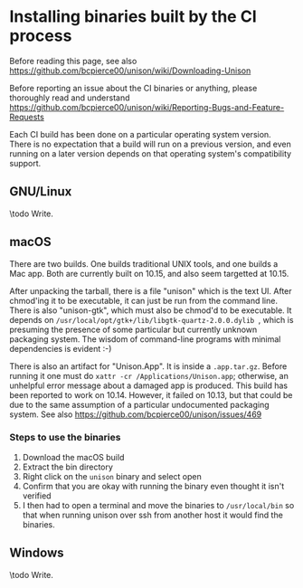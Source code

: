 # Installing binaries built by the CI process

Before reading this page, see also https://github.com/bcpierce00/unison/wiki/Downloading-Unison

Before reporting an issue about the CI binaries or anything, please thoroughly read and understand https://github.com/bcpierce00/unison/wiki/Reporting-Bugs-and-Feature-Requests

Each CI build has been done on a particular operating system version.  There is no expectation that a build will run on a previous version, and even running on a later version depends on that operating system's compatibility support.

## GNU/Linux

\todo Write.

## macOS

There are two builds.  One builds traditional UNIX tools, and one builds a Mac app.  Both are currently built on 10.15, and also seem targetted at 10.15.

After unpacking the tarball, there is a file "unison" which is the text UI.  After chmod'ing it to be executable, it can just be run from the command line.
There is also "unison-gtk", which must also be chmod'd to be executable.  It depends on ``/usr/local/opt/gtk+/lib/libgtk-quartz-2.0.0.dylib
``, which is presuming the presence of some particular but currently unknown packaging system.   The wisdom of command-line programs with minimal dependencies is evident :-)

There is also an artifact for "Unison.App".  It is inside a `.app.tar.gz`.  Before running it one must do ``xattr -cr /Applications/Unison.app``; otherwise, an unhelpful error message about a damaged app is produced.   This build has been reported to work on 10.14.  However, it failed on 10.13, but that could be due to the same assumption of a particular undocumented packaging system.  See also https://github.com/bcpierce00/unison/issues/469

### Steps to use the binaries
1. Download the macOS build
2. Extract the bin directory
3. Right click on the `unison` binary and select open
4. Confirm that you are okay with running the binary even thought it isn't verified
5. I then had to open a terminal and move the binaries to `/usr/local/bin` so that when running unison over ssh from another host it would find the binaries.

## Windows

\todo Write.

